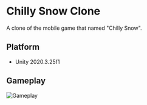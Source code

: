 # Chilly Snow Clone
A clone of the mobile game that named "Chilly Snow".
## Platform
* Unity 2020.3.25f1
## Gameplay
![Gameplay](https://user-images.githubusercontent.com/47994087/165094722-7741d004-89e2-4cf8-9e84-b561ae42fe43.gif)
